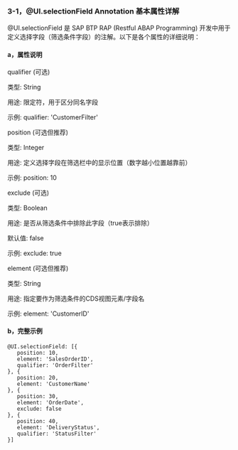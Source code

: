 ### **3-1，@UI.selectionField Annotation 基本属性详解**

@UI.selectionField 是 SAP BTP RAP (Restful ABAP Programming) 开发中用于定义选择字段（筛选条件字段）的注解。以下是各个属性的详细说明：



#### **a，属性说明**

qualifier (可选)



类型: String



用途: 限定符，用于区分同名字段



示例: qualifier: 'CustomerFilter'



position (可选但推荐)



类型: Integer



用途: 定义选择字段在筛选栏中的显示位置（数字越小位置越靠前）



示例: position: 10



exclude (可选)



类型: Boolean



用途: 是否从筛选条件中排除此字段（true表示排除）



默认值: false



示例: exclude: true



element (可选但推荐)



类型: String



用途: 指定要作为筛选条件的CDS视图元素/字段名



示例: element: 'CustomerID'



#### **b，完整示例**
```
@UI.selectionField: [{
   position: 10,
   element: 'SalesOrderID',
   qualifier: 'OrderFilter'
}, {
   position: 20,
   element: 'CustomerName'
}, {
   position: 30,
   element: 'OrderDate',
   exclude: false
}, {
   position: 40,
   element: 'DeliveryStatus',
   qualifier: 'StatusFilter'
}]
```
